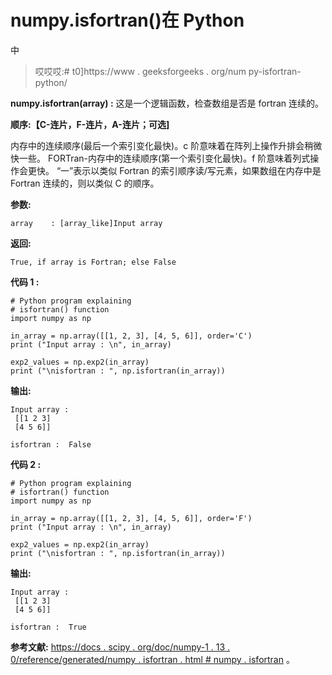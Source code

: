 # numpy.isfortran()在 Python

中

> 哎哎哎:# t0]https://www . geeksforgeeks . org/num py-isfortran-python/

**numpy.isfortran(array) :** 这是一个逻辑函数，检查数组是否是 fortran 连续的。

**顺序:【C-连片，F-连片，A-连片；可选]**

内存中的连续顺序(最后一个索引变化最快)。c 阶意味着在阵列上操作升排会稍微快一些。
FORTran-内存中的连续顺序(第一个索引变化最快)。f 阶意味着列式操作会更快。
“一”表示以类似 Fortran 的索引顺序读/写元素，如果数组在内存中是 Fortran 连续的，则以类似 C 的顺序。

**参数:**

```
array    : [array_like]Input array 

```

**返回:**

```
True, if array is Fortran; else False

```

**代码 1 :**

```
# Python program explaining
# isfortran() function
import numpy as np

in_array = np.array([[1, 2, 3], [4, 5, 6]], order='C')
print ("Input array : \n", in_array)

exp2_values = np.exp2(in_array)
print ("\nisfortran : ", np.isfortran(in_array))
```

**输出:**

```
Input array : 
 [[1 2 3]
 [4 5 6]]

isfortran :  False

```

**代码 2 :**

```
# Python program explaining
# isfortran() function
import numpy as np

in_array = np.array([[1, 2, 3], [4, 5, 6]], order='F')
print ("Input array : \n", in_array)

exp2_values = np.exp2(in_array)
print ("\nisfortran : ", np.isfortran(in_array))
```

**输出:**

```
Input array : 
 [[1 2 3]
 [4 5 6]]

isfortran :  True
```

**参考文献:**
[https://docs . scipy . org/doc/numpy-1 . 13 . 0/reference/generated/numpy . isfortran . html # numpy . isfortran](https://docs.scipy.org/doc/numpy-1.13.0/reference/generated/numpy.isfortran.html#numpy.isfortran)
。